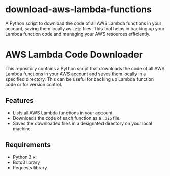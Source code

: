 # download-aws-lambda-functions
A Python script to download the code of all AWS Lambda functions in your account, saving them locally as `.zip` files. This tool helps in backing up your Lambda function code and managing your AWS resources efficiently.



# AWS Lambda Code Downloader

This repository contains a Python script that downloads the code of all AWS Lambda functions in your AWS account and saves them locally in a specified directory. This can be useful for backing up Lambda function code or for version control.

## Features

- Lists all AWS Lambda functions in your account.
- Downloads the code of each function as a `.zip` file.
- Saves the downloaded files in a designated directory on your local machine.

## Requirements

- Python 3.x
- Boto3 library
- Requests library
